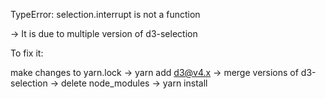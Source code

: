 TypeError: selection.interrupt is not a function

-> It is due to multiple version of d3-selection

To fix it:

make changes to yarn.lock
-> yarn add d3@v4.x
-> merge versions of d3-selection
-> delete node_modules
-> yarn install